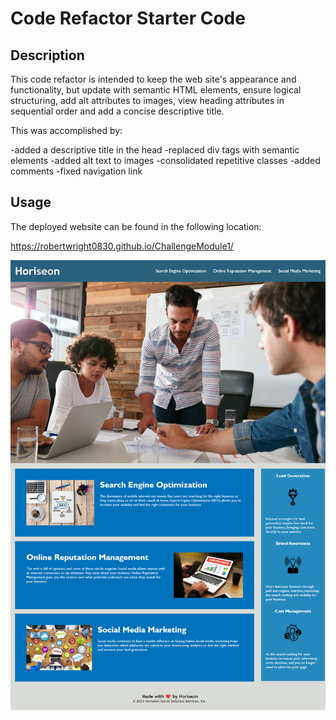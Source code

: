 # Code Refactor Starter Code

## Description

This code refactor is intended to keep the web site's appearance and functionality, but update with semantic HTML elements, ensure logical structuring, add alt attributes to images, view heading attributes in sequential order and add a concise descriptive title.

This was accomplished by:

-added a descriptive title in the head
-replaced div tags with semantic elements
-added alt text to images
-consolidated repetitive classes
-added comments
-fixed navigation link

## Usage

The deployed website can be found in the following location:

 https://robertwright0830.github.io/ChallengeModule1/

![Horiseon Website Screenshot](assets/images/screenshot.png)
